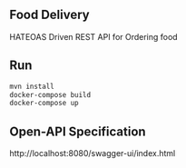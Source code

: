 ## Food Delivery
HATEOAS Driven REST API for Ordering food
## Run
```sh
mvn install
docker-compose build
docker-compose up
```
## Open-API Specification
http://localhost:8080/swagger-ui/index.html

